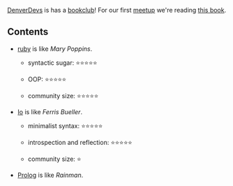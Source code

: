 [DenverDevs] is has a [bookclub]! For our first [meetup] we're reading [this book].

[DenverDevs]: https://denverdevs.org/
[bookclub]: https://discourse.denverdevs.org/c/community/bookclub
[meetup]: https://www.meetup.com/Denver-Devs-Book-Club/events/238418753/
[this book]: https://pragprog.com/book/btlang/seven-languages-in-seven-weeks

## Contents

* [ruby](01_ruby) is like _Mary Poppins_.

    * syntactic sugar: ⭐️⭐️⭐️⭐️⭐️

    * OOP: ⭐️⭐️⭐️⭐️⭐️

    * community size: ⭐️⭐️⭐️⭐️⭐️

* [Io](02_io) is like _Ferris Bueller_.

    * minimalist syntax: ⭐️⭐️⭐️⭐️⭐️

    * introspection and reflection: ⭐️⭐️⭐️⭐️⭐️
    
    * community size: ⭐️

* [Prolog](03_prolog) is like _Rainman_.
